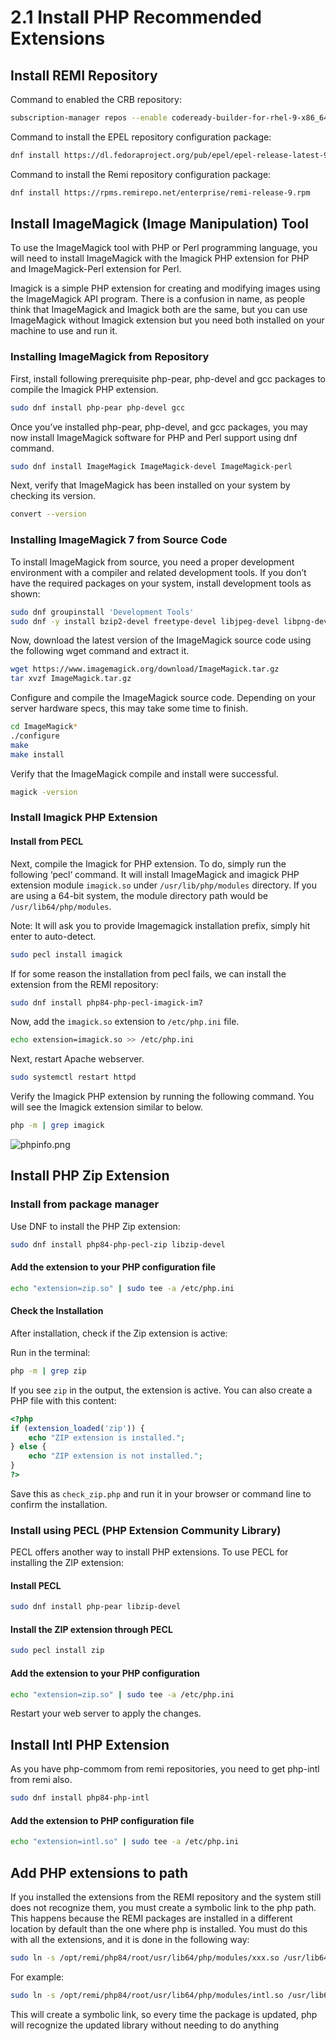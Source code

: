 # 2.1 Install PHP Recommended Extensions

## Install REMI Repository

Command to enabled the CRB repository:
```bash
subscription-manager repos --enable codeready-builder-for-rhel-9-x86_64-rpms
```

Command to install the EPEL repository configuration package:

```bash
dnf install https://dl.fedoraproject.org/pub/epel/epel-release-latest-9.noarch.rpm
```

Command to install the Remi repository configuration package:

```bash
dnf install https://rpms.remirepo.net/enterprise/remi-release-9.rpm
```

## Install ImageMagick (Image Manipulation) Tool

To use the ImageMagick tool with PHP or Perl programming language, you will need to install ImageMagick with the Imagick PHP extension for PHP and ImageMagick-Perl extension for Perl.

Imagick is a simple PHP extension for creating and modifying images using the ImageMagick API program. There is a confusion in name, as people think that ImageMagick and Imagick both are the same, but you can use ImageMagick without Imagick extension but you need both installed on your machine to use and run it.

### Installing ImageMagick from Repository
First, install following prerequisite php-pear, php-devel and gcc packages to compile the Imagick PHP extension.

```bash
sudo dnf install php-pear php-devel gcc 
```

Once you’ve installed php-pear, php-devel, and gcc packages, you may now install ImageMagick software for PHP and Perl support using dnf command.

```bash
sudo dnf install ImageMagick ImageMagick-devel ImageMagick-perl
```

Next, verify that ImageMagick has been installed on your system by checking its version.

```bash
convert --version
```

### Installing ImageMagick 7 from Source Code
To install ImageMagick from source, you need a proper development environment with a compiler and related development tools. If you don’t have the required packages on your system, install development tools as shown:

```bash
sudo dnf groupinstall 'Development Tools'
sudo dnf -y install bzip2-devel freetype-devel libjpeg-devel libpng-devel libtiff-devel giflib-devel zlib-devel ghostscript-devel djvulibre-devel libwmf-devel jasper-devel libtool-ltdl-devel libX11-devel libXext-devel libXt-devel lcms-devel libxml2-devel librsvg2-devel OpenEXR-devel php-devel
```

Now, download the latest version of the ImageMagick source code using the following wget command and extract it.

```bash
wget https://www.imagemagick.org/download/ImageMagick.tar.gz
tar xvzf ImageMagick.tar.gz
```

Configure and compile the ImageMagick source code. Depending on your server hardware specs, this may take some time to finish.

```bash
cd ImageMagick*
./configure
make
make install
```

Verify that the ImageMagick compile and install were successful.

```bash
magick -version
```

### Install Imagick PHP Extension

#### Install from PECL
Next, compile the Imagick for PHP extension. To do, simply run the following ‘pecl‘ command. It will install ImageMagick and imagick PHP extension module `imagick.so` under `/usr/lib/php/modules` directory. If you are using a 64-bit system, the module directory path would be `/usr/lib64/php/modules`.

Note: It will ask you to provide Imagemagick installation prefix, simply hit enter to auto-detect.

```bash
sudo pecl install imagick 
```

If for some reason the installation from pecl fails, we can install the extension from the REMI repository:

```bash
sudo dnf install php84-php-pecl-imagick-im7 
```

Now, add the `imagick.so` extension to `/etc/php.ini` file.

```bash
echo extension=imagick.so >> /etc/php.ini
```

Next, restart Apache webserver.

```bash
sudo systemctl restart httpd
```

Verify the Imagick PHP extension by running the following command. You will see the Imagick extension similar to below.

```bash
php -m | grep imagick
```

![phpinfo.png](phpinfo.png)

## Install PHP Zip Extension

### Install from package manager

Use DNF to install the PHP Zip extension:

```bash
sudo dnf install php84-php-pecl-zip libzip-devel
```

#### Add the extension to your PHP configuration file

```bash
echo "extension=zip.so" | sudo tee -a /etc/php.ini
```

#### Check the Installation

After installation, check if the Zip extension is active:

Run in the terminal:

```bash
php -m | grep zip
```

If you see `zip` in the output, the extension is active.
You can also create a PHP file with this content:

```php
<?php
if (extension_loaded('zip')) {
    echo "ZIP extension is installed.";
} else {
    echo "ZIP extension is not installed.";
}
?>
```

Save this as `check_zip.php` and run it in your browser or command line to confirm the installation.

### Install using PECL (PHP Extension Community Library)

PECL offers another way to install PHP extensions. To use PECL for installing the ZIP extension:

#### Install PECL

```bash
sudo dnf install php-pear libzip-devel
```

#### Install the ZIP extension through PECL

```bash
sudo pecl install zip
```

#### Add the extension to your PHP configuration

```bash
echo "extension=zip.so" | sudo tee -a /etc/php.ini
```

Restart your web server to apply the changes.

## Install Intl PHP Extension

As you have php-commom from remi repositories, you need to get php-intl from remi also.

```bash
sudo dnf install php84-php-intl
```

#### Add the extension to PHP configuration file

```bash
echo "extension=intl.so" | sudo tee -a /etc/php.ini
```

## Add PHP extensions to path

If you installed the extensions from the REMI repository and the system still does not recognize them, you must create a symbolic link to the php path. This happens because the REMI packages are installed in a different location by default than the one where php is installed. You must do this with all the extensions, and it is done in the following way:

```bash
sudo ln -s /opt/remi/php84/root/usr/lib64/php/modules/xxx.so /usr/lib64/php/modules/xxx.so
```

For example:

```bash
sudo ln -s /opt/remi/php84/root/usr/lib64/php/modules/intl.so /usr/lib64/php/modules/intl.so
```

This will create a symbolic link, so every time the package is updated, php will recognize the updated library without needing to do anything











